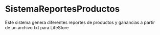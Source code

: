 # SistemaReportesProductos
Este sistema genera diferentes reportes de productos y ganancias a partir de un archivo txt para LifeStore
